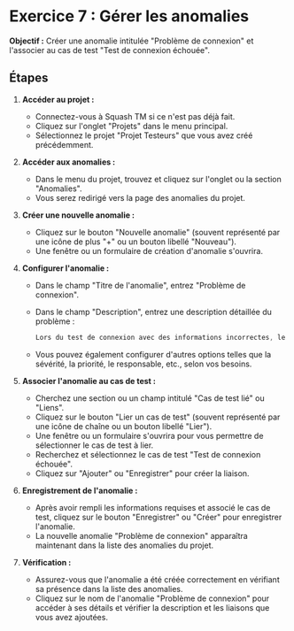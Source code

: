 # Exercice 7 : Gérer les anomalies

**Objectif :**
Créer une anomalie intitulée "Problème de connexion" et l'associer au cas de test "Test de connexion échouée".

## Étapes

1. **Accéder au projet :**
   - Connectez-vous à Squash TM si ce n'est pas déjà fait.
   - Cliquez sur l'onglet "Projets" dans le menu principal.
   - Sélectionnez le projet "Projet Testeurs" que vous avez créé précédemment.

2. **Accéder aux anomalies :**
   - Dans le menu du projet, trouvez et cliquez sur l'onglet ou la section "Anomalies".
   - Vous serez redirigé vers la page des anomalies du projet.

3. **Créer une nouvelle anomalie :**
   - Cliquez sur le bouton "Nouvelle anomalie" (souvent représenté par une icône de plus "+" ou un bouton libellé "Nouveau").
   - Une fenêtre ou un formulaire de création d'anomalie s'ouvrira.

4. **Configurer l'anomalie :**
   - Dans le champ "Titre de l'anomalie", entrez "Problème de connexion".
   - Dans le champ "Description", entrez une description détaillée du problème :

     ```RUST
     Lors du test de connexion avec des informations incorrectes, le message d'erreur ne s'affiche pas comme prévu.
     ```

   - Vous pouvez également configurer d'autres options telles que la sévérité, la priorité, le responsable, etc., selon vos besoins.

5. **Associer l'anomalie au cas de test :**
   - Cherchez une section ou un champ intitulé "Cas de test lié" ou "Liens".
   - Cliquez sur le bouton "Lier un cas de test" (souvent représenté par une icône de chaîne ou un bouton libellé "Lier").
   - Une fenêtre ou un formulaire s'ouvrira pour vous permettre de sélectionner le cas de test à lier.
   - Recherchez et sélectionnez le cas de test "Test de connexion échouée".
   - Cliquez sur "Ajouter" ou "Enregistrer" pour créer la liaison.

6. **Enregistrement de l'anomalie :**
   - Après avoir rempli les informations requises et associé le cas de test, cliquez sur le bouton "Enregistrer" ou "Créer" pour enregistrer l'anomalie.
   - La nouvelle anomalie "Problème de connexion" apparaîtra maintenant dans la liste des anomalies du projet.

7. **Vérification :**
   - Assurez-vous que l'anomalie a été créée correctement en vérifiant sa présence dans la liste des anomalies.
   - Cliquez sur le nom de l'anomalie "Problème de connexion" pour accéder à ses détails et vérifier la description et les liaisons que vous avez ajoutées.
